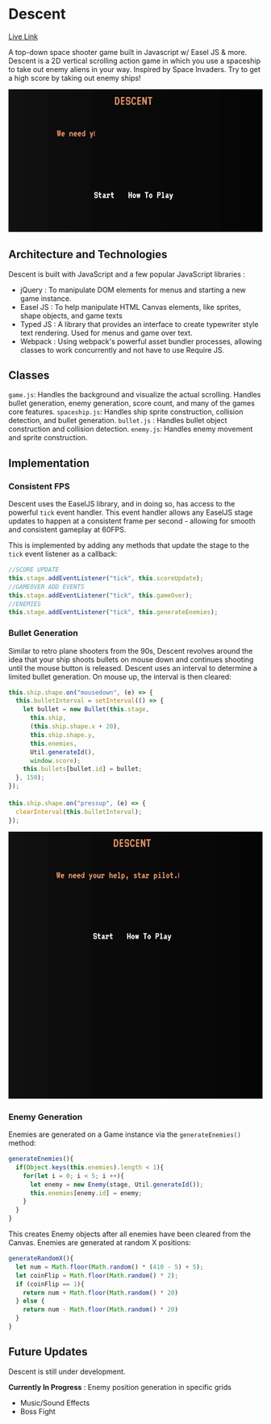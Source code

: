 # Descent

[Live Link](https://naelkhann.github.io/Descent)

A top-down space shooter game built in Javascript w/ Easel JS &amp; more. Descent is a 2D vertical scrolling action game in which you use a spaceship to take out enemy aliens in your way. Inspired by Space Invaders. Try to get a high score by taking out enemy ships!

![Descent Menu](https://github.com/naelkhann/Descent/raw/master/assets/images/descent_menu.gif)

## Architecture and Technologies
Descent is built with JavaScript and a few popular JavaScript libraries :
- jQuery : To manipulate DOM elements for menus and starting a new game instance.
- Easel JS : To help manipulate HTML Canvas elements, like sprites, shape objects, and game texts
- Typed JS : A library that provides an interface to create typewriter style text rendering. Used for menus and game over text.
- Webpack : Using webpack's powerful asset bundler processes, allowing classes to work concurrently and not have to use Require JS.

## Classes
`game.js`: Handles the background and visualize the actual scrolling. Handles bullet generation, enemy generation, score count, and many of the games core features.
`spaceship.js`: Handles ship sprite construction, collision detection, and bullet generation.
`bullet.js` : Handles bullet object construction and collision detection.
`enemy.js`: Handles enemy movement and sprite construction.


## Implementation
### Consistent FPS
Descent uses the EaselJS library, and in doing so, has access to the powerful `tick` event handler. This event handler allows any EaselJS stage updates to happen at a consistent frame per second - allowing for smooth and consistent gameplay at 60FPS.

This is implemented by adding any methods that update the stage to the `tick` event listener as a callback:

```javascript
//SCORE UPDATE
this.stage.addEventListener("tick", this.scoreUpdate);
//GAMEOVER ADD EVENTS
this.stage.addEventListener("tick", this.gameOver);
//ENEMIES
this.stage.addEventListener("tick", this.generateEnemies);
```

### Bullet Generation
Similar to retro plane shooters from the 90s, Descent revolves around the idea that your ship shoots bullets on mouse down and continues shooting until the mouse button is released. Descent uses an interval to determine a limited bullet generation. On mouse up, the interval is then cleared:

```javascript
this.ship.shape.on("mousedown", (e) => {
  this.bulletInterval = setInterval(() => {
    let bullet = new Bullet(this.stage,
      this.ship,
      (this.ship.shape.x + 20),
      this.ship.shape.y,
      this.enemies,
      Util.generateId(),
      window.score);
    this.bullets[bullet.id] = bullet;
  }, 150);
});

this.ship.shape.on("pressup", (e) => {
  clearInterval(this.bulletInterval);
});
```

![Descent Gameplay](https://github.com/naelkhann/Descent/raw/master/assets/images/descent_play.gif)

### Enemy Generation
Enemies are generated on a Game instance via the `generateEnemies()` method:

```javascript
generateEnemies(){
  if(Object.keys(this.enemies).length < 1){
    for(let i = 0; i < 5; i ++){
      let enemy = new Enemy(stage, Util.generateId());
      this.enemies[enemy.id] = enemy;
    }
  }
}
```

This creates Enemy objects after all enemies have been cleared from the Canvas. Enemies are generated at random X positions:

```javascript
generateRandomX(){
  let num = Math.floor(Math.random() * (410 - 5) + 5);
  let coinFlip = Math.floor(Math.random() * 2);
  if (coinFlip == 1){
    return num + Math.floor(Math.random() * 20)
  } else {
    return num - Math.floor(Math.random() * 20)
  }
}
```


## Future Updates
Descent is still under development.

**Currently In Progress** : Enemy position generation in specific grids
- Music/Sound Effects
- Boss Fight
